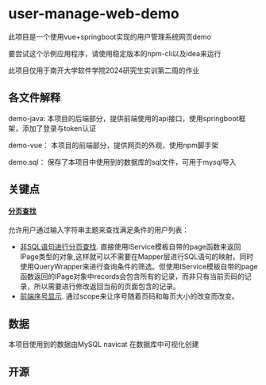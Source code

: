 # user-manage-web-demo

此项目是一个使用vue+springboot实现的用户管理系统网页demo

要尝试这个示例应用程序，请使用稳定版本的npm-cli以及idea来运行

此项目仅用于南开大学软件学院2024研究生实训第二周的作业

## 各文件解释

demo-java:  本项目的后端部分，提供前端使用的api接口，使用springboot框架，添加了登录与token认证

demo-vue：  本项目的前端部分，提供网页的外观，使用npm脚手架

demo.sql：  保存了本项目中使用到的数据库的sql文件，可用于mysql导入


## 关键点

#### [分页查找](demo-java/src/main/java/cn/fighter3/controller/UserController.java)
允许用户通过输入字符串主题来查找满足条件的用户列表：
* [非SQL语句进行分页查找](demo-java/src/main/java/cn/fighter3/controller/UserController.java#L34). 直接使用IService模板自带的page函数来返回IPage类型的对象,这样就可以不需要在Mapper层进行SQL语句的映射。同时使用QueryWrapper来进行查询条件的筛选。但使用IService模板自带的page函数返回的IPage对象中records会包含所有的记录，而非只有当前页码的记录，所以需要进行修改返回当前的页面包含的记录。
* [前端序号显示](demo-vue/src/views/user/index.vue#L43). 通过scope来让序号随着页码和每页大小的改变而改变。


## 数据
本项目使用到的数据由MySQL navicat 在数据库中可视化创建


## 开源
[user-manage-web-demo]: https://github.com/WangQChen/user-manage-web-demo.git
